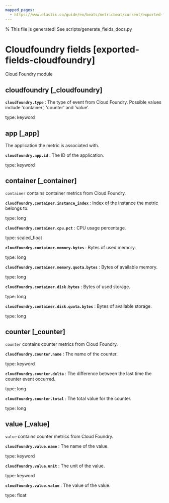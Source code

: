 ```yaml
---
mapped_pages:
  - https://www.elastic.co/guide/en/beats/metricbeat/current/exported-fields-cloudfoundry.html
---
```


% This file is generated! See scripts/generate_fields_docs.py

# Cloudfoundry fields [exported-fields-cloudfoundry]

Cloud Foundry module

## cloudfoundry [_cloudfoundry]



**`cloudfoundry.type`**
:   The type of event from Cloud Foundry. Possible values include 'container', 'counter' and 'value'.

type: keyword


## app [_app]

The application the metric is associated with.

**`cloudfoundry.app.id`**
:   The ID of the application.

type: keyword


## container [_container]

`container` contains container metrics from Cloud Foundry.

**`cloudfoundry.container.instance_index`**
:   Index of the instance the metric belongs to.

type: long


**`cloudfoundry.container.cpu.pct`**
:   CPU usage percentage.

type: scaled_float


**`cloudfoundry.container.memory.bytes`**
:   Bytes of used memory.

type: long


**`cloudfoundry.container.memory.quota.bytes`**
:   Bytes of available memory.

type: long


**`cloudfoundry.container.disk.bytes`**
:   Bytes of used storage.

type: long


**`cloudfoundry.container.disk.quota.bytes`**
:   Bytes of available storage.

type: long


## counter [_counter]

`counter` contains counter metrics from Cloud Foundry.

**`cloudfoundry.counter.name`**
:   The name of the counter.

type: keyword


**`cloudfoundry.counter.delta`**
:   The difference between the last time the counter event occurred.

type: long


**`cloudfoundry.counter.total`**
:   The total value for the counter.

type: long


## value [_value]

`value` contains counter metrics from Cloud Foundry.

**`cloudfoundry.value.name`**
:   The name of the value.

type: keyword


**`cloudfoundry.value.unit`**
:   The unit of the value.

type: keyword


**`cloudfoundry.value.value`**
:   The value of the value.

type: float


